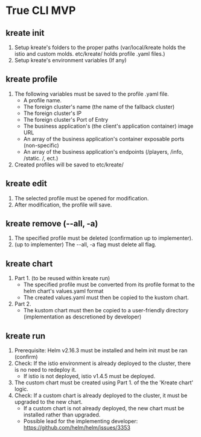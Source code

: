# True CLI MVP

## kreate init
1. Setup kreate's folders to the proper paths (var/local/kreate holds the istio and custom molds. etc/kreate/ holds profile .yaml files.)
2. Setup kreate's environment variables (If any)
## kreate profile <profile name>
1. The following variables must be saved to the profile .yaml file.
    - A profile name.
    - The foreign cluster's name (the name of the fallback cluster)
    - The foreign cluster's IP
    - The foreign cluster's Port of Entry
    - The business application's (the client's application container) image URL
    - An array of the business application's container exposable ports (non-specific)
    - An array of the business application's endpoints (/players, /info, /static. /, ect.)
2. Created profiles will be saved to etc/kreate/
## kreate edit <profile name>
1. The selected profile must be opened for modification.
2. After modification, the profile will save.
## kreate remove <profile name> (--all, -a)
1. The specified profile must be deleted (confirmation up to implementer).
2. (up to implementer) The --all, -a flag must delete all flag.
## kreate chart <profile name>
1. Part 1. (to be reused within kreate run)
    - The specified profile must be converted from its profile format to the helm chart's values.yaml format
    - The created values.yaml must then be copied to the kustom chart.
2. Part 2.
    - The kustom chart must then be copied to a user-friendly directory (implementation as descretioned by developer)
## kreate run <profile name>
1. Prerequisite: Helm v2.16.3 must be installed and helm init must be ran (confirm)
2. Check: If the istio environment is already deployed to the cluster, there is no need to redeploy it.
    - If istio is not deployed, istio v1.4.5 must be deployed.
3. The custom chart must be created using Part 1. of the the 'Kreate chart' logic.
4. Check: If a custom chart is already deployed to the cluster, it must be upgraded to the new chart.
    - If a custom chart is not already deployed, the new chart must be installed rather than upgraded. 
    - Possible lead for the implementing developer: https://github.com/helm/helm/issues/3353

